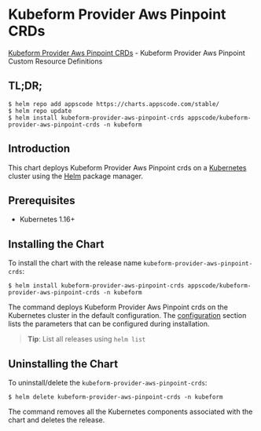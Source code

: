 # Kubeform Provider Aws Pinpoint CRDs

[Kubeform Provider Aws Pinpoint CRDs](https://github.com/kubeform) - Kubeform Provider Aws Pinpoint Custom Resource Definitions

## TL;DR;

```console
$ helm repo add appscode https://charts.appscode.com/stable/
$ helm repo update
$ helm install kubeform-provider-aws-pinpoint-crds appscode/kubeform-provider-aws-pinpoint-crds -n kubeform
```

## Introduction

This chart deploys Kubeform Provider Aws Pinpoint crds on a [Kubernetes](http://kubernetes.io) cluster using the [Helm](https://helm.sh) package manager.

## Prerequisites

- Kubernetes 1.16+

## Installing the Chart

To install the chart with the release name `kubeform-provider-aws-pinpoint-crds`:

```console
$ helm install kubeform-provider-aws-pinpoint-crds appscode/kubeform-provider-aws-pinpoint-crds -n kubeform
```

The command deploys Kubeform Provider Aws Pinpoint crds on the Kubernetes cluster in the default configuration. The [configuration](#configuration) section lists the parameters that can be configured during installation.

> **Tip**: List all releases using `helm list`

## Uninstalling the Chart

To uninstall/delete the `kubeform-provider-aws-pinpoint-crds`:

```console
$ helm delete kubeform-provider-aws-pinpoint-crds -n kubeform
```

The command removes all the Kubernetes components associated with the chart and deletes the release.


